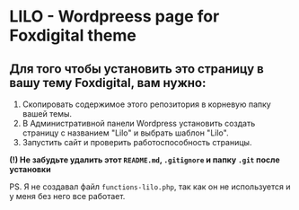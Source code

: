 # LILO - Wordpreess page for Foxdigital theme

## Для того чтобы установить это страницу в вашу тему Foxdigital, вам нужно:

1. Скопировать содержимое этого репозитория в корневую папку вашей темы.
2. В Административной панели Wordpress установить создать страницу с названием "Lilo" и выбрать шаблон "Lilo".
3. Запустить сайт и проверить работоспособность страницы.

**(!) Не забудьте удалить этот `README.md`, `.gitignore` и папку `.git` после установки**

PS. Я не создавал файл `functions-lilo.php`, так как он не используется и у меня без него все работает.
